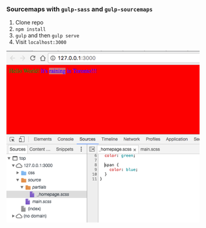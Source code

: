 ### Sourcemaps with `gulp-sass` and `gulp-sourcemaps`

1. Clone repo
2. `npm install`
3. `gulp` and then `gulp serve`
4. Visit `localhost:3000`

![Screenshot in Chrome](https://raw.githubusercontent.com/ashleyconnor/sourcemaps-example/master/images/screenshot.png)